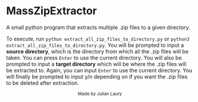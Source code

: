 # MassZipExtractor
A small python program that extracts multiple .zip files to a given directory.

To execute, run `python extract_all_zip_files_to_directory.py` or `python3 extract_all_zip_files_to_directory.py`. You will be prompted to input a **source directory**,
which is the directory from which all the .zip files will be taken. You can press `Enter` to use the current directory. You will also be prompted to input a **target directory** 
which will be where the .zip files will be extracted to. Again, you can input `Enter` to use the current directory. You will finally be prompted to input y/n depending
on if you want the .zip files to be deleted after extraction.




<p align="center"><sub>Made by Julian Laury</sub></p>
